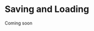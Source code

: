 # Saving and Loading

Coming soon

<!-- TODO: usage (esp load cycle); save/load strategies in the future; lazy loading in the future; advice for saving your own classes (ref relevant docs), mention postLoad for CObject (common case) - esp if you have views (ref page). -->
